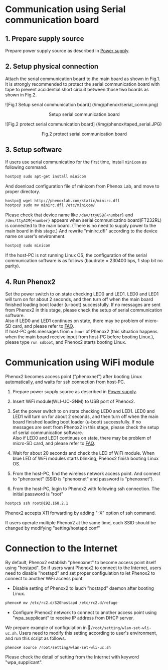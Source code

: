 # Communication using Serial communication board
  
## 1. Prepare supply source

Prepare power supply source as described in [Power supply](power.md).
  
## 2. Setup physical connection 

Attach the serial communication board to the main board  as shown in Fig.1. It is strongly recommended to protect the serial communication board with tape to prevent accidential short circuit between those two boards as shown in Fig.2.
  
![Fig.1 Setup serial communication board] (/img/phenox/serial_comm.png)
<div align="center">Setup serial communication board </div>

![Fig.2 protect serial communication board] (/img/phenox/taped_serial.JPG)
<div align="center">Fig.2 protect serial communication board</div>


## 3. Setup software

If users use serial communicatino for the first time, install `minicom` as following command.
```bash
hostpc@ sudo apt-get install minicom
```

And doenload configuration file of minicom from Phenox Lab, and move to proper directory.
```bash
hostpc@ wget http://phenoxlab.com/static/minirc.dfl
hostpc@ sudo mv minirc.dfl /etc/minicom/
```

Please check that device name like `/dev/ttyUSB{+number}` and `/dev/ttyACM{+number}` appears when serial communicatino board(FT232RL) is connected to the main board. (There is no need to supply power to the main board in this stage.)   And rewrite "minirc.dfl" according to the device name on user's environment.

```bash
hostpc@ sudo minicom 
```
 If the host-PC is not running Linux OS, the configuration of the serial communication software is as follows (baudrate = 230400 bps, 1 stop bit  no parity).

## 4. Run Phenox2 

Set the power switch to on state checking LED0 and LED1. LED0 and LED1 will turn on for about 2 seconds, and then turn off when the main board finished loading boot loader (u-boot) successfully. If no messages are sent from Phenox2 in this stage, please check the setup of serial communication software.  
Also if LED0 and LED1 continues on state, there may be problem of micro-SD card, and please refer to [FAQ](../faq.md).  
If host-PC gets messages from ``u-boot`` of Phenox2 (this situation happens when the main board receive input from host-PC before booting Linux.), please type ``run sdboot``, and Phenox2 starts booting Linux.
  
# Communication using WiFi module
Phenox2 becomes access point ("phenoxnet") after booting Linux automatically, and waits for ssh connection from host-PC. 
  
1. Prepare power supply source as described in [Power supply](power.md).

2. Insert WiFi module(WLI-UC-GNM) to USB port of Phenox2.
  
3. Set the power switch to on state checking LED0 and LED1. LED0 and LED1 will turn on for about 2 seconds, and then turn off when the main board finished loading boot loader (u-boot) successfully. If no messages are sent from Phenox2 in this stage, please check the setup of serial communication software.  
Also if LED0 and LED1 continues on state, there may be problem of micro-SD card, and please refer to [FAQ](../faq.md).
  
4. Wait for about 20 seconds and check the LED of WiFi module. When blue LED of WiFi modules starts blinking, Phenox2 finish booting Linux OS.
  
5. From the host-PC, find the wireless network access point. And connect to "phenoxnet" (SSID is "phenoxnet" and password is "phenoxnet").
  
6. From the host-PC, login to Phenox2 with following ssh connection.
The initial password is "root"
```bash
hostpc$ ssh root@192.168.2.1
```
  
Phenox2 accepts X11 forwarding by adding "-X" option of ssh command.

If users operate multiple Phenox2 at the same time, each SSID should be changed by modifying "setting/hostapd.conf" 

# Connection to the Internet
By default, Phenox2 establish "phenoxnet" to become access point itself using "hostapd". So if users want Phenox2 to connect to the Internet, users need to disable "hostapd" and set proper configulation to let Phenox2 to connect to another WiFi access point.

 -  Disable setting of Phenox2 to lauch "hostapd" daemon after booting Linux.
```bash
phenox# mv /etc/rc2.d/S20hostapd /etc/rc2.d/refuge
```

 -  Configure Phenox2 network to connect to another access point using "wpa_supplicant" to receive IP address from DHCP server. 

We prepare example of configulation in ゙`/root/setting/wlan-set-wli-uc.sh`. Users need to modify this setting according to user's environment, and run this script as follows.
```bash
phenox# source /root/setting/wlan-set-wli-uc.sh
```
Please check the detail of setting from the Internet with keyword "wpa_supplicant". 

